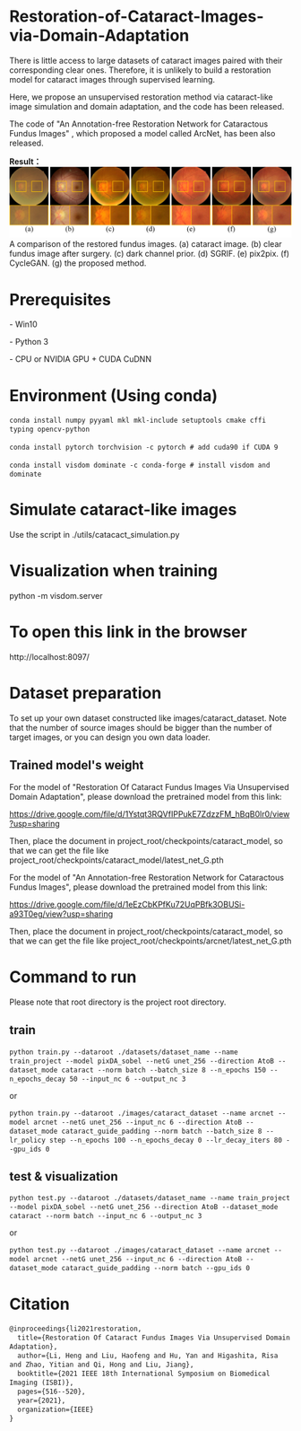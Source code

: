 # Restoration-of-Cataract-Images-via-Domain-Adaptation
There is little access to large datasets of cataract images paired with their corresponding clear ones. Therefore, it is unlikely to build a restoration model for cataract images through supervised learning.

Here, we propose an unsupervised restoration method via cataract-like image simulation and domain adaptation, and the code has been released.

The code of "An Annotation-free Restoration Network for Cataractous Fundus Images" , which proposed a model called ArcNet, has been also released.

**Result：**
![Output](images/Output.png)
A comparison of the restored fundus images. (a) cataract image. (b) clear fundus image after surgery. (c) dark channel prior. (d) SGRIF. (e) pix2pix. (f) CycleGAN. (g) the proposed method.

# Prerequisites

\- Win10

\- Python 3

\- CPU or NVIDIA GPU + CUDA CuDNN

# Environment (Using conda)

```
conda install numpy pyyaml mkl mkl-include setuptools cmake cffi typing opencv-python

conda install pytorch torchvision -c pytorch # add cuda90 if CUDA 9

conda install visdom dominate -c conda-forge # install visdom and dominate
```

# Simulate cataract-like images

Use the script in ./utils/catacact_simulation.py


# Visualization when training

python -m visdom.server

# To open this link in the browser

http://localhost:8097/

# Dataset preparation

To set up your own dataset constructed like images/cataract_dataset. Note that the number of source images should be bigger than the number of target images, or you can design you own data loader.

## Trained model's weight

For the model of "Restoration Of Cataract Fundus Images Via Unsupervised Domain Adaptation", please download the pretrained model from this link:

https://drive.google.com/file/d/1Ystqt3RQVfIPPukE7ZdzzFM_hBqB0lr0/view?usp=sharing

Then, place the document in project_root/checkpoints/cataract_model, so that we can get the file like project_root/checkpoints/cataract_model/latest_net_G.pth



For the model of "An Annotation-free Restoration Network for Cataractous Fundus Images", please download the pretrained model from this link:

https://drive.google.com/file/d/1eEzCbKPfKu72UqPBfk3OBUSi-a93T0eg/view?usp=sharing

Then, place the document in project_root/checkpoints/cataract_model, so that we can get the file like project_root/checkpoints/arcnet/latest_net_G.pth

# Command to run

Please note that root directory is the project root directory.

## train

```
python train.py --dataroot ./datasets/dataset_name --name train_project --model pixDA_sobel --netG unet_256 --direction AtoB --dataset_mode cataract --norm batch --batch_size 8 --n_epochs 150 --n_epochs_decay 50 --input_nc 6 --output_nc 3
```

or

```
python train.py --dataroot ./images/cataract_dataset --name arcnet --model arcnet --netG unet_256 --input_nc 6 --direction AtoB --dataset_mode cataract_guide_padding --norm batch --batch_size 8 --lr_policy step --n_epochs 100 --n_epochs_decay 0 --lr_decay_iters 80 --gpu_ids 0
```

## test & visualization

```
python test.py --dataroot ./datasets/dataset_name --name train_project --model pixDA_sobel --netG unet_256 --direction AtoB --dataset_mode cataract --norm batch --input_nc 6 --output_nc 3
```

or

```
python test.py --dataroot ./images/cataract_dataset --name arcnet --model arcnet --netG unet_256 --input_nc 6 --direction AtoB --dataset_mode cataract_guide_padding --norm batch --gpu_ids 0
```

# Citation

```
@inproceedings{li2021restoration,
  title={Restoration Of Cataract Fundus Images Via Unsupervised Domain Adaptation},
  author={Li, Heng and Liu, Haofeng and Hu, Yan and Higashita, Risa and Zhao, Yitian and Qi, Hong and Liu, Jiang},
  booktitle={2021 IEEE 18th International Symposium on Biomedical Imaging (ISBI)},
  pages={516--520},
  year={2021},
  organization={IEEE}
}
```